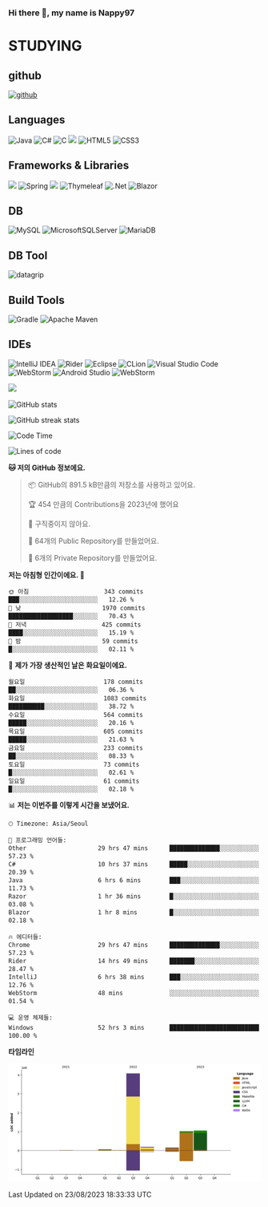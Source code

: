### Hi there 👋, my name is Nappy97

# STUDYING
## github
[<img src='https://cdn.jsdelivr.net/npm/simple-icons@3.0.1/icons/github.svg' alt='github' height='40'>](https://github.com/Nappy97)  

## Languages
![Java](https://img.shields.io/badge/java-%23ED8B00.svg?style=for-the-badge&logo=openjdk&logoColor=white) ![C#](https://img.shields.io/badge/c%23-%23239120.svg?style=for-the-badge&logo=c-sharp&logoColor=white) ![C](https://img.shields.io/badge/c-%2300599C.svg?style=for-the-badge&logo=c&logoColor=white) <img src="https://img.shields.io/badge/javascript-F7DF1E?style=for-the-badge&logo=javascript&logoColor=black"> ![HTML5](https://img.shields.io/badge/html5-%23E34F26.svg?style=for-the-badge&logo=html5&logoColor=white) ![CSS3](https://img.shields.io/badge/css3-%231572B6.svg?style=for-the-badge&logo=css3&logoColor=white)

## Frameworks & Libraries
<img src="https://img.shields.io/badge/bootstrap-7952B3?style=for-the-badge&logo=bootstrap&logoColor=white"> ![Spring](https://img.shields.io/badge/spring-%236DB33F.svg?style=for-the-badge&logo=spring&logoColor=white) <img src="https://img.shields.io/badge/jQuery-0769AD?style=for-the-badge&logo=jquery&logoColor=white"> ![Thymeleaf](https://img.shields.io/badge/Thymeleaf-%23005C0F.svg?style=for-the-badge&logo=Thymeleaf&logoColor=white) ![.Net](https://img.shields.io/badge/.NET-5C2D91?style=for-the-badge&logo=.net&logoColor=white) ![Blazor](https://img.shields.io/badge/blazor-%235C2D91.svg?style=for-the-badge&logo=blazor&logoColor=white)

## DB
![MySQL](https://img.shields.io/badge/mysql-%2300f.svg?style=for-the-badge&logo=mysql&logoColor=white) ![MicrosoftSQLServer](https://img.shields.io/badge/Microsoft%20SQL%20Server-CC2927?style=for-the-badge&logo=microsoft%20sql%20server&logoColor=white) ![MariaDB](https://img.shields.io/badge/MariaDB-003545?style=for-the-badge&logo=mariadb&logoColor=white)

## DB Tool
![datagrip](https://img.shields.io/badge/datagrip-9681EB?style=flat&logo=datagrip)

## Build Tools
![Gradle](https://img.shields.io/badge/Gradle-02303A.svg?style=for-the-badge&logo=Gradle&logoColor=white) ![Apache Maven](https://img.shields.io/badge/Apache%20Maven-C71A36?style=for-the-badge&logo=Apache%20Maven&logoColor=white)

## IDEs
![IntelliJ IDEA](https://img.shields.io/badge/IntelliJIDEA-000000.svg?style=for-the-badge&logo=intellij-idea&logoColor=white) ![Rider](https://img.shields.io/badge/Rider-000000.svg?style=for-the-badge&logo=Rider&logoColor=white&color=black&labelColor=crimson) ![Eclipse](https://img.shields.io/badge/Eclipse-FE7A16.svg?style=for-the-badge&logo=Eclipse&logoColor=white) ![CLion](https://img.shields.io/badge/CLion-black?style=for-the-badge&logo=clion&logoColor=white) ![Visual Studio Code](https://img.shields.io/badge/Visual%20Studio%20Code-0078d7.svg?style=for-the-badge&logo=visual-studio-code&logoColor=white) ![WebStorm](https://img.shields.io/badge/webstorm-143?style=for-the-badge&logo=webstorm&logoColor=white&color=black) ![Android Studio](https://img.shields.io/badge/Android%20Studio-3DDC84.svg?style=for-the-badge&logo=android-studio&logoColor=white) ![WebStorm](https://img.shields.io/badge/webstorm-143?style=for-the-badge&logo=webstorm&logoColor=white&color=black)

<div>
  <img  src="https://github-readme-stats.vercel.app/api/top-langs/?username=Nappy97&langs_count=8&exclude_repo=Example-deep-learning-from-scratch&layout=compact&line_height=24&hide_border=true&title_color=d88e82&card_width=280">
<div>
  
![GitHub stats](https://github-readme-stats.vercel.app/api?username=Nappy97&show_icons=true)  

![GitHub streak stats](https://github-readme-streak-stats.herokuapp.com/?user=Nappy97)  

<!--START_SECTION:waka-->
![Code Time](http://img.shields.io/badge/Code%20Time-526%20hrs%2023%20mins-blue)

![Lines of code](https://img.shields.io/badge/%EC%A0%80%EB%8A%94%20%EC%97%AC%ED%83%9C%EA%B9%8C%EC%A7%80%20-6.6%20million%20%EC%A4%84%EC%9D%98%20%EC%BD%94%EB%93%9C%EB%A5%BC%20%EC%9E%91%EC%84%B1%ED%96%88%EC%96%B4%EC%9A%94.-blue)

**🐱 저의 GitHub 정보에요.** 

> 📦 GitHub의 891.5 kB만큼의 저장소를 사용하고 있어요. 
 > 
> 🏆 454 만큼의 Contributions을 2023년에 했어요
 > 
> 🚫 구직중이지 않아요.
 > 
> 📜 64개의 Public Repository를 만들었어요. 
 > 
> 🔑 6개의 Private Repository를 만들었어요. 
 > 
**저는 아침형 인간이에요. 🐤** 

```text
🌞 아침                     343 commits         ███░░░░░░░░░░░░░░░░░░░░░░   12.26 % 
🌆 낮　                     1970 commits        ██████████████████░░░░░░░   70.43 % 
🌃 저녁                     425 commits         ████░░░░░░░░░░░░░░░░░░░░░   15.19 % 
🌙 밤　                     59 commits          █░░░░░░░░░░░░░░░░░░░░░░░░   02.11 % 
```
📅 **제가 가장 생산적인 날은 화요일이에요.** 

```text
월요일                      178 commits         ██░░░░░░░░░░░░░░░░░░░░░░░   06.36 % 
화요일                      1083 commits        ██████████░░░░░░░░░░░░░░░   38.72 % 
수요일                      564 commits         █████░░░░░░░░░░░░░░░░░░░░   20.16 % 
목요일                      605 commits         █████░░░░░░░░░░░░░░░░░░░░   21.63 % 
금요일                      233 commits         ██░░░░░░░░░░░░░░░░░░░░░░░   08.33 % 
토요일                      73 commits          █░░░░░░░░░░░░░░░░░░░░░░░░   02.61 % 
일요일                      61 commits          █░░░░░░░░░░░░░░░░░░░░░░░░   02.18 % 
```


📊 **저는 이번주를 이렇게 시간을 보냈어요.** 

```text
🕑︎ Timezone: Asia/Seoul

💬 프로그래밍 언어들: 
Other                    29 hrs 47 mins      ██████████████░░░░░░░░░░░   57.23 % 
C#                       10 hrs 37 mins      █████░░░░░░░░░░░░░░░░░░░░   20.39 % 
Java                     6 hrs 6 mins        ███░░░░░░░░░░░░░░░░░░░░░░   11.73 % 
Razor                    1 hr 36 mins        █░░░░░░░░░░░░░░░░░░░░░░░░   03.08 % 
Blazor                   1 hr 8 mins         █░░░░░░░░░░░░░░░░░░░░░░░░   02.18 % 

🔥 에디터들: 
Chrome                   29 hrs 47 mins      ██████████████░░░░░░░░░░░   57.23 % 
Rider                    14 hrs 49 mins      ███████░░░░░░░░░░░░░░░░░░   28.47 % 
IntelliJ                 6 hrs 38 mins       ███░░░░░░░░░░░░░░░░░░░░░░   12.76 % 
WebStorm                 48 mins             ░░░░░░░░░░░░░░░░░░░░░░░░░   01.54 % 

💻 운영 체제들: 
Windows                  52 hrs 3 mins       █████████████████████████   100.00 % 
```

**타임라인**

![Lines of Code chart](https://raw.githubusercontent.com/Nappy97/Nappy97/main/assets/bar_graph.png)


 Last Updated on 23/08/2023 18:33:33 UTC
<!--END_SECTION:waka-->
